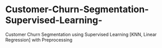 # Customer-Churn-Segmentation-Supervised-Learning-
Customer Churn Segmentation using Supervised Learning [KNN, Linear Regression] with Preprocessing
